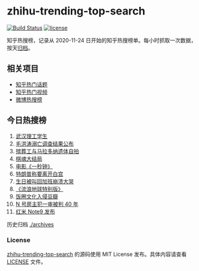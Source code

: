 # zhihu-trending-top-search

[![Build Status](https://github.com/justjavac/zhihu-trending-top-search/workflows/ci/badge.svg?branch=main)](https://github.com/justjavac/zhihu-trending-top-search/actions)
[![license](https://img.shields.io/github/license/justjavac/zhihu-trending-top-search)](https://github.com/justjavac/zhihu-trending-top-search/blob/main/LICENSE)

知乎热搜榜，记录从 2020-11-24 日开始的知乎热搜榜单。每小时抓取一次数据，按天[归档](./archives)。

## 相关项目

- [知乎热门话题](https://github.com/justjavac/zhihu-trending-hot-questions)
- [知乎热门视频](https://github.com/justjavac/zhihu-trending-hot-video)
- [微博热搜榜](https://github.com/justjavac/weibo-trending-hot-search)

## 今日热搜榜

<!-- BEGIN -->
<!-- 最后更新时间 Sat Nov 28 2020 08:10:13 GMT+0800 (CST) -->
1. [武汉理工学生](https://www.zhihu.com/search?q=王攀)
1. [毛洪涛溺亡调查结果公布](https://www.zhihu.com/search?q=毛洪涛)
1. [殡葬工与马拉多纳遗体自拍](https://www.zhihu.com/search?q=马拉多纳)
1. [棋魂大结局](https://www.zhihu.com/search?q=棋魂)
1. [电影《一秒钟》](https://www.zhihu.com/search?q=一秒钟)
1. [特朗普称要离开白宫](https://www.zhihu.com/search?q=特朗普)
1. [生日被叫回加班崩溃大哭](https://www.zhihu.com/search?q=生日加班)
1. [《流浪地球特别版》](https://www.zhihu.com/search?q=流浪地球)
1. [饭圈文化入侵豆瓣](https://www.zhihu.com/search?q=豆瓣养号)
1. [N 号房主犯一审被判 40 年](https://www.zhihu.com/search?q=n号房)
1. [红米 Note9 发布](https://www.zhihu.com/search?q=note9)
<!-- END -->

历史归档 [./archives](./archives)

### License

[zhihu-trending-top-search](https://github.com/justjavac/zhihu-trending-top-search) 的源码使用 MIT License 发布。具体内容请查看 [LICENSE](./LICENSE) 文件。
